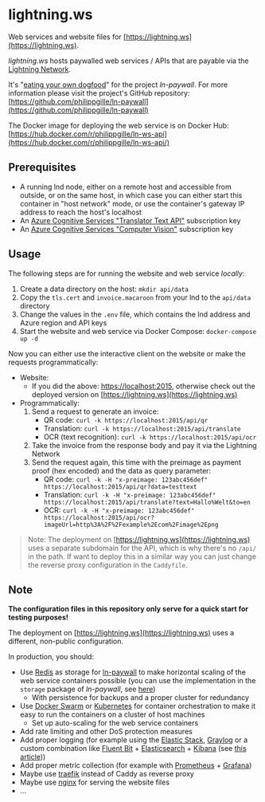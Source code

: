 lightning.ws
============

Web services and website files for [https://lightning.ws](https://lightning.ws).

*lightning.ws* hosts paywalled web services / APIs that are payable via the [Lightning Network](https://lightning.network).

It's "[eating your own dogfood](https://en.wikipedia.org/wiki/Eating_your_own_dog_food)" for the project *ln-paywall*. For more information please visit the project's GitHub repository: [https://github.com/philippgille/ln-paywall](https://github.com/philippgille/ln-paywall)

The Docker image for deploying the web service is on Docker Hub: [https://hub.docker.com/r/philippgille/ln-ws-api](https://hub.docker.com/r/philippgille/ln-ws-api/)

Prerequisites
-------------

- A running lnd node, either on a remote host and accessible from outside, or on the same host, in which case you can either start this container in "host network" mode, or use the container's gateway IP address to reach the host's localhost
- An [Azure Cognitive Services "Translator Text API"](https://azure.microsoft.com/en-us/services/cognitive-services/translator-text-api/) subscription key
- An [Azure Cognitive Services "Computer Vision"](https://azure.microsoft.com/en-us/services/cognitive-services/computer-vision/) subscription key

Usage
-----

The following steps are for running the website and web service *locally*:

1. Create a data directory on the host: `mkdir api/data`
2. Copy the `tls.cert` and `invoice.macaroon` from your lnd to the `api/data` directory
3. Change the values in the `.env` file, which contains the lnd address and Azure region and API keys
4. Start the website and web service via Docker Compose: `docker-compose up -d`

Now you can either use the interactive client on the website or make the requests programmatically:

- Website:
  - If you did the above: [https://localhost:2015](https://localhost:2015), otherwise check out the deployed version on [https://lightning.ws](https://lightning.ws)
- Programmatically:
  1. Send a request to generate an invoice:
      - QR code: `curl -k https://localhost:2015/api/qr`
      - Translation: `curl -k https://localhost:2015/api/translate`
      - OCR (text recognition): `curl -k https://localhost:2015/api/ocr`
  2. Take the invoice from the response body and pay it via the Lightning Network
  3. Send the request again, this time with the preimage as payment proof (hex encoded) and the data as query parameter:
      - QR code: `curl -k -H "x-preimage: 123abc456def" https://localhost:2015/api/qr?data=testtext`
      - Translation: `curl -k -H "x-preimage: 123abc456def" https://localhost:2015/api/translate?text=Hallo%Welt&to=en`
      - OCR: `curl -k -H "x-preimage: 123abc456def" https://localhost:2015/api/ocr?imageUrl=http%3A%2F%2Fexample%2Ecom%2Fimage%2Epng`

> Note: The deployment on [https://lightning.ws](https://lightning.ws) uses a separate subdomain for the API, which is why there's no `/api/` in the path. If want to deploy this in a similar way you can just change the reverse proxy configuration in the `Caddyfile`.

Note
----

**The configuration files in this repository only serve for a quick start for testing purposes!**

The deployment on [https://lightning.ws](https://lightning.ws) uses a different, non-public configuration.

In production, you should:

- Use [Redis](https://redis.io/) as storage for [ln-paywall](https://github.com/philippgille/ln-paywall) to make horizontal scaling of the web service containers possible (you can use the implementation in the `storage` package of *ln-paywall*, see [here](https://www.godoc.org/github.com/philippgille/ln-paywall/storage))
    - With persistence for backups and a proper cluster for redundancy
- Use [Docker Swarm](https://docs.docker.com/engine/swarm/) or [Kubernetes](https://kubernetes.io/) for container orchestration to make it easy to run the containers on a cluster of host machines
    - Set up auto-scaling for the web service containers
- Add rate limiting and other DoS protection measures
- Add proper logging (for example using the [Elastic Stack](https://www.elastic.co), [Graylog](https://www.graylog.org/) or a custom combination like [Fluent Bit](https://fluentbit.io/) + [Elasticsearch](https://www.elastic.co/products/elasticsearch) + [Kibana](https://www.elastic.co/products/kibana) (see [this article](https://fluentbit.io/articles/docker-logging-elasticsearch/)))
- Add proper metric collection (for example with [Prometheus](https://prometheus.io/) + [Grafana](https://grafana.com/))
- Maybe use [traefik](https://traefik.io/) instead of Caddy as reverse proxy
- Maybe use [nginx](https://nginx.org/en/) for serving the website files
- ...
